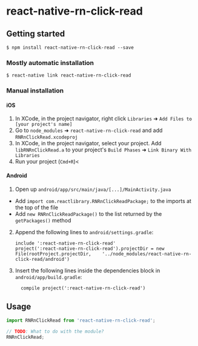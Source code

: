 
# react-native-rn-click-read

## Getting started

`$ npm install react-native-rn-click-read --save`

### Mostly automatic installation

`$ react-native link react-native-rn-click-read`

### Manual installation


#### iOS

1. In XCode, in the project navigator, right click `Libraries` ➜ `Add Files to [your project's name]`
2. Go to `node_modules` ➜ `react-native-rn-click-read` and add `RNRnClickRead.xcodeproj`
3. In XCode, in the project navigator, select your project. Add `libRNRnClickRead.a` to your project's `Build Phases` ➜ `Link Binary With Libraries`
4. Run your project (`Cmd+R`)<

#### Android

1. Open up `android/app/src/main/java/[...]/MainActivity.java`
  - Add `import com.reactlibrary.RNRnClickReadPackage;` to the imports at the top of the file
  - Add `new RNRnClickReadPackage()` to the list returned by the `getPackages()` method
2. Append the following lines to `android/settings.gradle`:
  	```
  	include ':react-native-rn-click-read'
  	project(':react-native-rn-click-read').projectDir = new File(rootProject.projectDir, 	'../node_modules/react-native-rn-click-read/android')
  	```
3. Insert the following lines inside the dependencies block in `android/app/build.gradle`:
  	```
      compile project(':react-native-rn-click-read')
  	```


## Usage
```javascript
import RNRnClickRead from 'react-native-rn-click-read';

// TODO: What to do with the module?
RNRnClickRead;
```
  